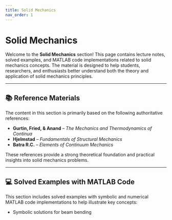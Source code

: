 ```yaml
---
title: Solid Mechanics
nav_order: 1
---
```


# Solid Mechanics

Welcome to the **Solid Mechanics** section! This page contains lecture notes, solved examples, and MATLAB code implementations related to solid mechanics concepts. The material is designed to help students, researchers, and enthusiasts better understand both the theory and application of solid mechanics principles.

---

## 📚 **Reference Materials**

The content in this section is primarily based on the following authoritative references:

- **Gurtin, Fried, & Anand** – *The Mechanics and Thermodynamics of Continua*  
- **Hjelmstad** – *Fundamentals of Structural Mechanics*  
- **Batra R.C.** – *Elements of Continuum Mechanics*  

These references provide a strong theoretical foundation and practical insights into solid mechanics problems.

---

## 💻 **Solved Examples with MATLAB Code**

This section includes solved examples with symbolic and numerical MATLAB code implementations to help illustrate key concepts:

- Symbolic solutions for beam bending
